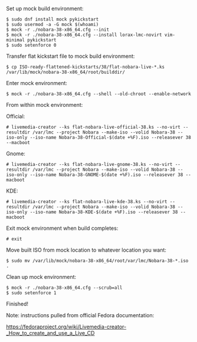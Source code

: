 Set up mock build environment:
```
$ sudo dnf install mock pykickstart
$ sudo usermod -a -G mock $(whoami)
$ mock -r ./nobara-38-x86_64.cfg --init
$ mock -r ./nobara-38-x86_64.cfg --install lorax-lmc-novirt vim-minimal pykickstart
$ sudo setenforce 0
```

Transfer flat kickstart file to mock build environment:

```
$ cp ISO-ready-flattened-kickstarts/38/flat-nobara-live-*.ks /var/lib/mock/nobara-38-x86_64/root/builddir/
```

Enter mock environment:
```
$ mock -r ./nobara-38-x86_64.cfg --shell --old-chroot --enable-network
```

From within mock environment:

Official:
```
# livemedia-creator --ks flat-nobara-live-official-38.ks --no-virt --resultdir /var/lmc --project Nobara --make-iso --volid Nobara-38 --iso-only --iso-name Nobara-38-Official-$(date +%F).iso --releasever 38 --macboot
```


Gnome:
```
# livemedia-creator --ks flat-nobara-live-gnome-38.ks --no-virt --resultdir /var/lmc --project Nobara --make-iso --volid Nobara-38 --iso-only --iso-name Nobara-38-GNOME-$(date +%F).iso --releasever 38 --macboot
```

KDE:
```
# livemedia-creator --ks flat-nobara-live-kde-38.ks --no-virt --resultdir /var/lmc --project Nobara --make-iso --volid Nobara-38 --iso-only --iso-name Nobara-38-KDE-$(date +%F).iso --releasever 38 --macboot
```


Exit mock environment when build completes:
```
# exit
```

Move built ISO from mock location to whatever location you want:

```
$ sudo mv /var/lib/mock/nobara-38-x86_64/root/var/lmc/Nobara-38-*.iso .
```

Clean up mock environment:
```
$ mock -r ./nobara-38-x86_64.cfg --scrub=all
$ sudo setenforce 1
```

Finished!

Note: instructions pulled from official Fedora documentation:

https://fedoraproject.org/wiki/Livemedia-creator-_How_to_create_and_use_a_Live_CD



